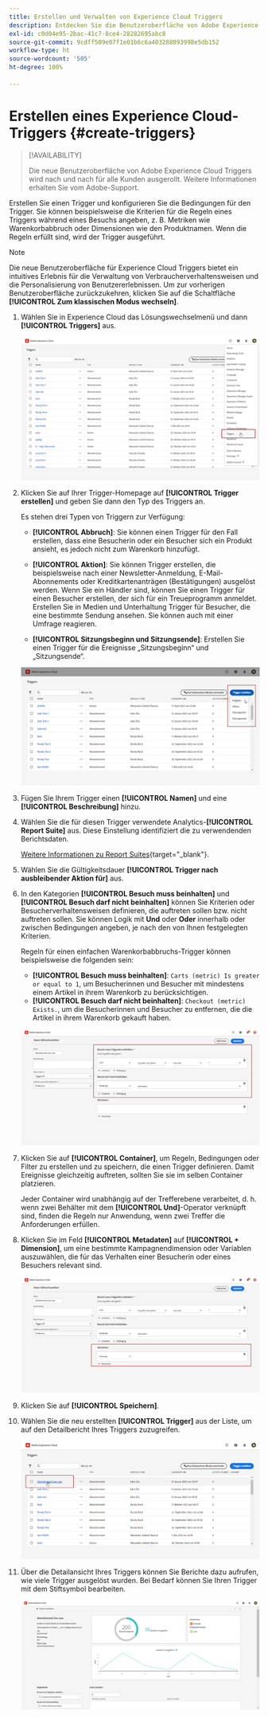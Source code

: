```yaml
---
title: Erstellen und Verwalten von Experience Cloud Triggers
description: Entdecken Sie die Benutzeroberfläche von Adobe Experience Cloud Triggers
exl-id: c0d04e95-2bac-41c7-8ce4-28282695abc8
source-git-commit: 9cdff509e07f1e01b6c6a403288093998e5db152
workflow-type: ht
source-wordcount: '505'
ht-degree: 100%

---
```


# Erstellen eines Experience Cloud-Triggers {#create-triggers}

>[!AVAILABILITY]
>
>Die neue Benutzeroberfläche von Adobe Experience Cloud Triggers wird nach und nach für alle Kunden ausgerollt. Weitere Informationen erhalten Sie vom Adobe-Support.

Erstellen Sie einen Trigger und konfigurieren Sie die Bedingungen für den Trigger. Sie können beispielsweise die Kriterien für die Regeln eines Triggers während eines Besuchs angeben, z. B. Metriken wie Warenkorbabbruch oder Dimensionen wie den Produktnamen. Wenn die Regeln erfüllt sind, wird der Trigger ausgeführt.

>[!NOTE]
>
> Die neue Benutzeroberfläche für Experience Cloud Triggers bietet ein intuitives Erlebnis für die Verwaltung von Verbraucherverhaltensweisen und die Personalisierung von Benutzererlebnissen. Um zur vorherigen Benutzeroberfläche zurückzukehren, klicken Sie auf die Schaltfläche **[!UICONTROL Zum klassischen Modus wechseln]**.

1. Wählen Sie in Experience Cloud das Lösungswechselmenü und dann **[!UICONTROL Triggers]** aus.

   ![](assets/triggers_7.png)

1. Klicken Sie auf Ihrer Trigger-Homepage auf **[!UICONTROL Trigger erstellen]** und geben Sie dann den Typ des Triggers an.

   Es stehen drei Typen von Triggern zur Verfügung:

   * **[!UICONTROL Abbruch]**: Sie können einen Trigger für den Fall erstellen, dass eine Besucherin oder ein Besucher sich ein Produkt ansieht, es jedoch nicht zum Warenkorb hinzufügt.

   * **[!UICONTROL Aktion]**: Sie können Trigger erstellen, die beispielsweise nach einer Newsletter-Anmeldung, E-Mail-Abonnements oder Kreditkartenanträgen (Bestätigungen) ausgelöst werden. Wenn Sie ein Händler sind, können Sie einen Trigger für einen Besucher erstellen, der sich für ein Treueprogramm anmeldet. Erstellen Sie in Medien und Unterhaltung Trigger für Besucher, die eine bestimmte Sendung ansehen. Sie können auch mit einer Umfrage reagieren.

   * **[!UICONTROL Sitzungsbeginn und Sitzungsende]**: Erstellen Sie einen Trigger für die Ereignisse „Sitzungsbeginn“ und „Sitzungsende“.

   ![](assets/triggers_1.png)

1. Fügen Sie Ihrem Trigger einen **[!UICONTROL Namen]** und eine **[!UICONTROL Beschreibung]** hinzu.

1. Wählen Sie die für diesen Trigger verwendete Analytics-**[!UICONTROL Report Suite]** aus. Diese Einstellung identifiziert die zu verwendenden Berichtsdaten.

   [Weitere Informationen zu Report Suites](https://experienceleague.adobe.com/docs/analytics/admin/admin-tools/manage-report-suites/c-new-report-suite/t-create-a-report-suite.html?lang=de){target="_blank"}.

1. Wählen Sie die Gültigkeitsdauer **[!UICONTROL Trigger nach ausbleibender Aktion für]** aus.

1. In den Kategorien **[!UICONTROL Besuch muss beinhalten]** und **[!UICONTROL Besuch darf nicht beinhalten]** können Sie Kriterien oder Besucherverhaltensweisen definieren, die auftreten sollen bzw. nicht auftreten sollen. Sie können Logik mit **Und** oder **Oder** innerhalb oder zwischen Bedingungen angeben, je nach den von Ihnen festgelegten Kriterien.

   Regeln für einen einfachen Warenkorbabbruchs-Trigger können beispielsweise die folgenden sein:

   * **[!UICONTROL Besuch muss beinhalten]**: `Carts (metric) Is greater or equal to 1`, um Besucherinnen und Besucher mit mindestens einem Artikel in ihrem Warenkorb zu berücksichtigen.
   * **[!UICONTROL Besuch darf nicht beinhalten]**: `Checkout (metric) Exists.`, um die Besucherinnen und Besucher zu entfernen, die die Artikel in ihrem Warenkorb gekauft haben.

   ![](assets/triggers_2.png)

1. Klicken Sie auf **[!UICONTROL Container]**, um Regeln, Bedingungen oder Filter zu erstellen und zu speichern, die einen Trigger definieren. Damit Ereignisse gleichzeitig auftreten, sollten Sie sie im selben Container platzieren.

   Jeder Container wird unabhängig auf der Trefferebene verarbeitet, d. h. wenn zwei Behälter mit dem **[!UICONTROL Und]**-Operator verknüpft sind, finden die Regeln nur Anwendung, wenn zwei Treffer die Anforderungen erfüllen.

1. Klicken Sie im Feld **[!UICONTROL Metadaten]** auf **[!UICONTROL + Dimension]**, um eine bestimmte Kampagnendimension oder Variablen auszuwählen, die für das Verhalten einer Besucherin oder eines Besuchers relevant sind.

   ![](assets/triggers_3.png)

1. Klicken Sie auf **[!UICONTROL Speichern]**.

1. Wählen Sie die neu erstellten **[!UICONTROL Trigger]** aus der Liste, um auf den Detailbericht Ihres Triggers zuzugreifen.

   ![](assets/triggers_4.png)

1. Über die Detailansicht Ihres Triggers können Sie Berichte dazu aufrufen, wie viele Trigger ausgelöst wurden. Bei Bedarf können Sie Ihren Trigger mit dem Stiftsymbol bearbeiten.

   ![](assets/triggers_5.png)
